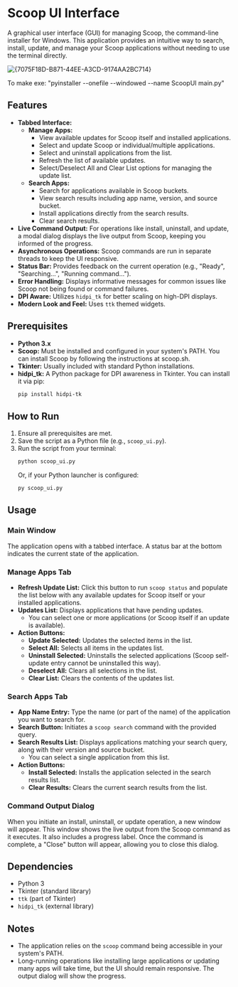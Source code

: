 # Scoop UI Interface

A graphical user interface (GUI) for managing Scoop, the command-line installer for Windows. This application provides an intuitive way to search, install, update, and manage your Scoop applications without needing to use the terminal directly.

![{7075F18D-B871-44EE-A3CD-9174AA2BC714}](https://github.com/user-attachments/assets/75d9fa98-6c22-4960-b40a-b2663984da66)

To make exe: "pyinstaller --onefile --windowed --name ScoopUI main.py"

## Features

*   **Tabbed Interface:**
    *   **Manage Apps:**
        *   View available updates for Scoop itself and installed applications.
        *   Select and update Scoop or individual/multiple applications.
        *   Select and uninstall applications from the list.
        *   Refresh the list of available updates.
        *   Select/Deselect All and Clear List options for managing the update list.
    *   **Search Apps:**
        *   Search for applications available in Scoop buckets.
        *   View search results including app name, version, and source bucket.
        *   Install applications directly from the search results.
        *   Clear search results.
*   **Live Command Output:** For operations like install, uninstall, and update, a modal dialog displays the live output from Scoop, keeping you informed of the progress.
*   **Asynchronous Operations:** Scoop commands are run in separate threads to keep the UI responsive.
*   **Status Bar:** Provides feedback on the current operation (e.g., "Ready", "Searching...", "Running command...").
*   **Error Handling:** Displays informative messages for common issues like Scoop not being found or command failures.
*   **DPI Aware:** Utilizes `hidpi_tk` for better scaling on high-DPI displays.
*   **Modern Look and Feel:** Uses `ttk` themed widgets.

## Prerequisites

*   **Python 3.x**
*   **Scoop:** Must be installed and configured in your system's PATH. You can install Scoop by following the instructions at scoop.sh.
*   **Tkinter:** Usually included with standard Python installations.
*   **hidpi_tk:** A Python package for DPI awareness in Tkinter. You can install it via pip:
    ```bash
    pip install hidpi-tk
    ```

## How to Run

1.  Ensure all prerequisites are met.
2.  Save the script as a Python file (e.g., `scoop_ui.py`).
3.  Run the script from your terminal:
    ```bash
    python scoop_ui.py
    ```
    Or, if your Python launcher is configured:
    ```bash
    py scoop_ui.py
    ```

## Usage

### Main Window

The application opens with a tabbed interface. A status bar at the bottom indicates the current state of the application.

### Manage Apps Tab

*   **Refresh Update List:** Click this button to run `scoop status` and populate the list below with any available updates for Scoop itself or your installed applications.
*   **Updates List:** Displays applications that have pending updates.
    *   You can select one or more applications (or Scoop itself if an update is available).
*   **Action Buttons:**
    *   **Update Selected:** Updates the selected items in the list.
    *   **Select All:** Selects all items in the updates list.
    *   **Uninstall Selected:** Uninstalls the selected applications (Scoop self-update entry cannot be uninstalled this way).
    *   **Deselect All:** Clears all selections in the list.
    *   **Clear List:** Clears the contents of the updates list.

### Search Apps Tab

*   **App Name Entry:** Type the name (or part of the name) of the application you want to search for.
*   **Search Button:** Initiates a `scoop search` command with the provided query.
*   **Search Results List:** Displays applications matching your search query, along with their version and source bucket.
    *   You can select a single application from this list.
*   **Action Buttons:**
    *   **Install Selected:** Installs the application selected in the search results list.
    *   **Clear Results:** Clears the current search results from the list.

### Command Output Dialog

When you initiate an install, uninstall, or update operation, a new window will appear. This window shows the live output from the Scoop command as it executes. It also includes a progress label. Once the command is complete, a "Close" button will appear, allowing you to close this dialog.

## Dependencies

*   Python 3
*   Tkinter (standard library)
*   `ttk` (part of Tkinter)
*   `hidpi_tk` (external library)

## Notes

*   The application relies on the `scoop` command being accessible in your system's PATH.
*   Long-running operations like installing large applications or updating many apps will take time, but the UI should remain responsive. The output dialog will show the progress.

